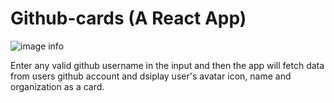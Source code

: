 # Github-cards (A React App)

![image info](img/githubCard.png)

Enter any valid github username in the input and then the app will fetch data from users github account and dsiplay user's avatar icon, name and organization as a card.
